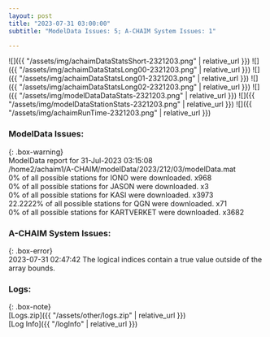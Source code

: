 ```yaml
---
layout: post
title: "2023-07-31 03:00:00"
subtitle: "ModelData Issues: 5; A-CHAIM System Issues: 1"

---
```


![]({{ "/assets/img/achaimDataStatsShort-2321203.png" | relative_url }})
![]({{ "/assets/img/achaimDataStatsLong00-2321203.png" | relative_url }})
![]({{ "/assets/img/achaimDataStatsLong01-2321203.png" | relative_url }})
![]({{ "/assets/img/achaimDataStatsLong02-2321203.png" | relative_url }})
![]({{ "/assets/img/modelDataDataStats-2321203.png" | relative_url }})
![]({{ "/assets/img/modelDataStationStats-2321203.png" | relative_url }})
![]({{ "/assets/img/achaimRunTime-2321203.png" | relative_url }})


### ModelData Issues:  
  
{: .box-warning}  
 ModelData report for 31-Jul-2023 03:15:08   
 /home2/achaim1/A-CHAIM/modelData/2023/212/03/modelData.mat   
 0% of all possible stations for IONO were downloaded. x968   
 0% of all possible stations for JASON were downloaded. x3   
 0% of all possible stations for KASI were downloaded. x3973   
 22.2222% of all possible stations for QGN were downloaded. x71   
 0% of all possible stations for KARTVERKET were downloaded. x3682   
  
### A-CHAIM System Issues:  
  
{: .box-error}  
2023-07-31 02:47:42 The logical indices contain a true value outside of the array bounds.  

### Logs:  
  
{: .box-note}  
[Logs.zip]({{ "/assets/other/logs.zip" | relative_url }})  
[Log Info]({{ "/logInfo" | relative_url }})  
